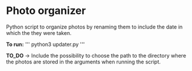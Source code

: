 # Photo organizer
Python script to organize photos by renaming them to include the date in which the they were taken.

**To run:**
'''
 python3 updater.py
'''

**TO_DO** 
-> Include the possibility to choose the path to the directory where the photos are stored in the arguments when running the script. 
